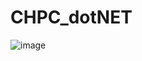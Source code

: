 # CHPC_dotNET
![image](https://github.com/nhang1020/CHPC_dotNET/assets/94044017/acb1bd03-4c2b-4fc3-ab08-4c2d940cce10)
